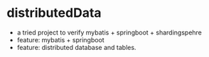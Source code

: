 # distributedData
* a tried project to verify mybatis + springboot + shardingspehre
* feature: mybatis + springboot
* feature: distributed database and tables.

